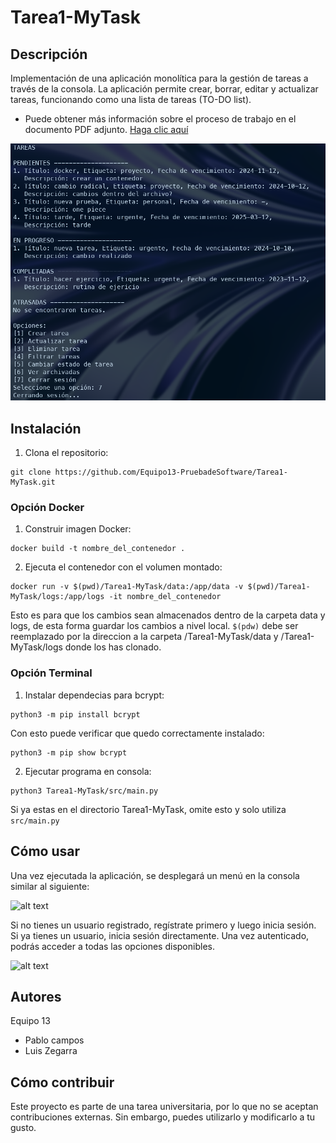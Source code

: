 # Tarea1-MyTask

## Descripción
Implementación de una aplicación monolítica para la gestión de tareas a través de la consola. La aplicación permite crear, borrar, editar y actualizar tareas, funcionando como una lista de tareas (TO-DO list).

- Puede obtener más información sobre el proceso de trabajo en el documento PDF adjunto. [Haga clic aquí](https://github.com/Equipo13-PruebadeSoftware/Tarea1-MyTask/blob/main/DocumentoEquipo13.pdf)


![alt text](img/image.png)

## Instalación
1. Clona el repositorio:
```
git clone https://github.com/Equipo13-PruebadeSoftware/Tarea1-MyTask.git
```

### Opción Docker
1. Construir imagen Docker:
```
docker build -t nombre_del_contenedor .
```
2. Ejecuta el contenedor con el volumen montado:
```
docker run -v $(pwd)/Tarea1-MyTask/data:/app/data -v $(pwd)/Tarea1-MyTask/logs:/app/logs -it nombre_del_contenedor
```
Esto es para que los cambios sean almacenados dentro de la carpeta data y logs, de esta forma guardar los cambios a nivel local.
`$(pdw)` debe ser reemplazado por la direccion a la carpeta /Tarea1-MyTask/data y /Tarea1-MyTask/logs donde los has clonado.

### Opción Terminal
1. Instalar dependecias para bcrypt:
```
python3 -m pip install bcrypt
```

Con esto puede verificar que quedo correctamente instalado:
```
python3 -m pip show bcrypt
```
2. Ejecutar programa en consola:
```
python3 Tarea1-MyTask/src/main.py
```
Si ya estas en el directorio Tarea1-MyTask, omite esto y solo utiliza `src/main.py`

## Cómo usar
Una vez ejecutada la aplicación, se desplegará un menú en la consola similar al siguiente:

![alt text](img/Captura%20de%20pantalla%202024-09-07%20a%20la(s)%2011.46.11 p. m..png)

Si no tienes un usuario registrado, regístrate primero y luego inicia sesión. Si ya tienes un usuario, inicia sesión directamente. Una vez autenticado, podrás acceder a todas las opciones disponibles.

![alt text](img/Captura%20de%20pantalla%202024-09-07%20a%20la(s)%2011.47.44 p. m..png)

## Autores
Equipo 13
- Pablo campos
- Luis Zegarra

## Cómo contribuir
Este proyecto es parte de una tarea universitaria, por lo que no se aceptan contribuciones externas. Sin embargo, puedes utilizarlo y modificarlo a tu gusto.
